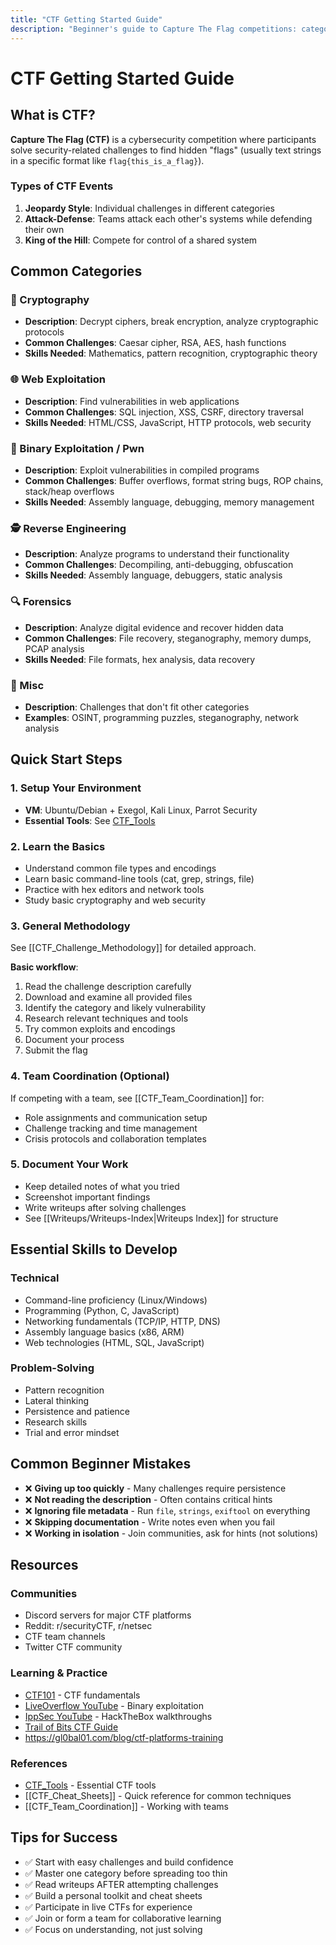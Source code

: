 ```yaml
---
title: "CTF Getting Started Guide"
description: "Beginner's guide to Capture The Flag competitions: categories, tools, practice platforms & essential skills. Start your cybersecurity CTF journey today."
---
```


# CTF Getting Started Guide

## What is CTF?

**Capture The Flag (CTF)** is a cybersecurity competition where participants solve security-related challenges to find hidden "flags" (usually text strings in a specific format like `flag{this_is_a_flag}`).

### Types of CTF Events
1. **Jeopardy Style**: Individual challenges in different categories
2. **Attack-Defense**: Teams attack each other's systems while defending their own
3. **King of the Hill**: Compete for control of a shared system

## Common Categories

### 🔐 Cryptography
- **Description**: Decrypt ciphers, break encryption, analyze cryptographic protocols
- **Common Challenges**: Caesar cipher, RSA, AES, hash functions
- **Skills Needed**: Mathematics, pattern recognition, cryptographic theory

### 🌐 Web Exploitation
- **Description**: Find vulnerabilities in web applications
- **Common Challenges**: SQL injection, XSS, CSRF, directory traversal
- **Skills Needed**: HTML/CSS, JavaScript, HTTP protocols, web security

### 💾 Binary Exploitation / Pwn
- **Description**: Exploit vulnerabilities in compiled programs
- **Common Challenges**: Buffer overflows, format string bugs, ROP chains, stack/heap overflows
- **Skills Needed**: Assembly language, debugging, memory management

### 🕵️ Reverse Engineering
- **Description**: Analyze programs to understand their functionality
- **Common Challenges**: Decompiling, anti-debugging, obfuscation
- **Skills Needed**: Assembly language, debuggers, static analysis

### 🔍 Forensics
- **Description**: Analyze digital evidence and recover hidden data
- **Common Challenges**: File recovery, steganography, memory dumps, PCAP analysis
- **Skills Needed**: File formats, hex analysis, data recovery

### 🔧 Misc
- **Description**: Challenges that don't fit other categories
- **Examples**: OSINT, programming puzzles, steganography, network analysis

## Quick Start Steps

### 1. Setup Your Environment
- **VM**: Ubuntu/Debian + Exegol, Kali Linux, Parrot Security
- **Essential Tools**: See [CTF_Tools](CTF_Tools.md)

### 2. Learn the Basics
- Understand common file types and encodings
- Learn basic command-line tools (cat, grep, strings, file)
- Practice with hex editors and network tools
- Study basic cryptography and web security

### 3. General Methodology
See [[CTF_Challenge_Methodology]] for detailed approach.

**Basic workflow**:
1. Read the challenge description carefully
2. Download and examine all provided files
3. Identify the category and likely vulnerability
4. Research relevant techniques and tools
5. Try common exploits and encodings
6. Document your process
7. Submit the flag

### 4. Team Coordination (Optional)
If competing with a team, see [[CTF_Team_Coordination]] for:
- Role assignments and communication setup
- Challenge tracking and time management
- Crisis protocols and collaboration templates

### 5. Document Your Work
- Keep detailed notes of what you tried
- Screenshot important findings
- Write writeups after solving challenges
- See [[Writeups/Writeups-Index|Writeups Index]] for structure

## Essential Skills to Develop

### Technical
- Command-line proficiency (Linux/Windows)
- Programming (Python, C, JavaScript)
- Networking fundamentals (TCP/IP, HTTP, DNS)
- Assembly language basics (x86, ARM)
- Web technologies (HTML, SQL, JavaScript)

### Problem-Solving
- Pattern recognition
- Lateral thinking
- Persistence and patience
- Research skills
- Trial and error mindset

## Common Beginner Mistakes

- ❌ **Giving up too quickly** - Many challenges require persistence
- ❌ **Not reading the description** - Often contains critical hints
- ❌ **Ignoring file metadata** - Run `file`, `strings`, `exiftool` on everything
- ❌ **Skipping documentation** - Write notes even when you fail
- ❌ **Working in isolation** - Join communities, ask for hints (not solutions)

## Resources

### Communities
- Discord servers for major CTF platforms
- Reddit: r/securityCTF, r/netsec
- CTF team channels
- Twitter CTF community

### Learning & Practice
- [CTF101](https://ctf101.org) - CTF fundamentals
- [LiveOverflow YouTube](https://youtube.com/liveoverflow) - Binary exploitation
- [IppSec YouTube](https://youtube.com/ippsec) - HackTheBox walkthroughs
- [Trail of Bits CTF Guide](https://trailofbits.github.io/ctf/)
- https://gl0bal01.com/blog/ctf-platforms-training

### References
- [CTF_Tools](CTF_Tools.md) - Essential CTF tools
- [[CTF_Cheat_Sheets]] - Quick reference for common techniques
- [[CTF_Team_Coordination]] - Working with teams

## Tips for Success

- ✅ Start with easy challenges and build confidence
- ✅ Master one category before spreading too thin
- ✅ Read writeups AFTER attempting challenges
- ✅ Build a personal toolkit and cheat sheets
- ✅ Participate in live CTFs for experience
- ✅ Join or form a team for collaborative learning
- ✅ Focus on understanding, not just solving
